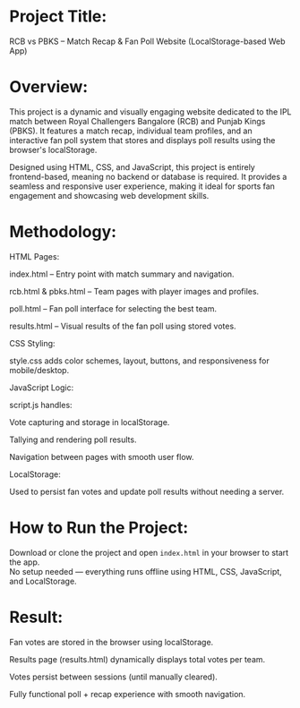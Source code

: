 # Project Title:
 
RCB vs PBKS – Match Recap & Fan Poll Website (LocalStorage-based Web App)

# Overview:
 
This project is a dynamic and visually engaging website dedicated to the IPL match between Royal Challengers Bangalore (RCB) and Punjab Kings (PBKS). It features a match recap, individual team profiles, and an interactive fan poll system that stores and displays poll results using the browser's localStorage.

Designed using HTML, CSS, and JavaScript, this project is entirely frontend-based, meaning no backend or database is required. It provides a seamless and responsive user experience, making it ideal for sports fan engagement and showcasing web development skills.


# Methodology:
 
HTML Pages:

index.html – Entry point with match summary and navigation.

rcb.html & pbks.html – Team pages with player images and profiles.

poll.html – Fan poll interface for selecting the best team.

results.html – Visual results of the fan poll using stored votes.

CSS Styling:

style.css adds color schemes, layout, buttons, and responsiveness for mobile/desktop.

JavaScript Logic:

script.js handles:

Vote capturing and storage in localStorage.

Tallying and rendering poll results.

Navigation between pages with smooth user flow.


 LocalStorage:

Used to persist fan votes and update poll results without needing a server.


# How to Run the Project:
 

Download or clone the project and open `index.html` in your browser to start the app.  
No setup needed — everything runs offline using HTML, CSS, JavaScript, and LocalStorage.


# Result:
 
Fan votes are stored in the browser using localStorage.

Results page (results.html) dynamically displays total votes per team.

Votes persist between sessions (until manually cleared).

Fully functional poll + recap experience with smooth navigation.
